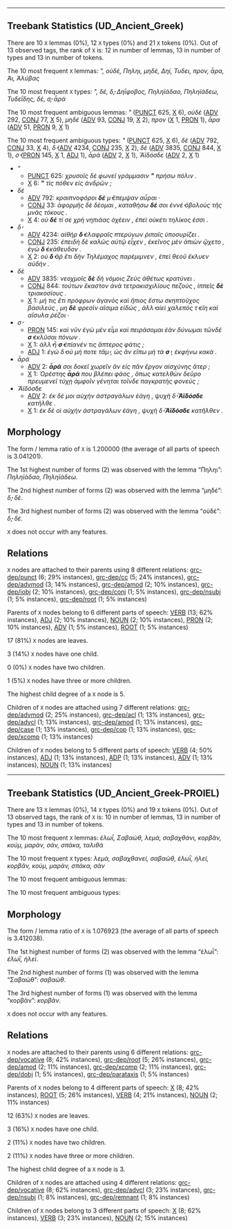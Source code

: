

--------------------------------------------------------------------------------

## Treebank Statistics (UD_Ancient_Greek)

There are 10 `X` lemmas (0%), 12 `X` types (0%) and 21 `X` tokens (0%).
Out of 13 observed tags, the rank of `X` is: 12 in number of lemmas, 13 in number of types and 13 in number of tokens.

The 10 most frequent `X` lemmas: <em>", οὐδέ, Πηληι, μηδέ, Δηί, Τυδει, προν, ἆρα, Ἀι, Ἀλύβας</em>

The 10 most frequent `X` types:  <em>", δέ, δ̓, Δηΐφοβος, Πηληϊάδαο, Πηληϊάδεω, Τυδεΐδης, δὲ, σ̓, ἆρά</em>

The 10 most frequent ambiguous lemmas: <em>"</em> ([PUNCT]() 625, [X]() 6), <em>οὐδέ</em> ([ADV]() 292, [CONJ]() 77, [X]() 5), <em>μηδέ</em> ([ADV]() 93, [CONJ]() 19, [X]() 2), <em>προν</em> ([X]() 1, [PRON]() 1), <em>ἆρα</em> ([ADV]() 51, [PRON]() 9, [X]() 1)

The 10 most frequent ambiguous types:  <em>"</em> ([PUNCT]() 625, [X]() 6), <em>δέ</em> ([ADV]() 792, [CONJ]() 33, [X]() 4), <em>δ̓</em> ([ADV]() 4234, [CONJ]() 235, [X]() 2), <em>δὲ</em> ([ADV]() 3835, [CONJ]() 844, [X]() 1), <em>σ̓</em> ([PRON]() 145, [X]() 1, [ADJ]() 1), <em>ἆρά</em> ([ADV]() 2, [X]() 1), <em>Ἄϊδόσδε</em> ([ADV]() 2, [X]() 1)


* <em>"</em>
  * [PUNCT]() 625: <em>χρυσοῖς δὲ φωνεῖ γράμμασιν <b>"</b> πρήσω πόλιν .</em>
  * [X]() 6: <em><b>"</b> τίς πόθεν εἰς ἀνδρῶν ;</em>
* <em>δέ</em>
  * [ADV]() 792: <em>κραιπνοφόροι <b>δέ</b> μ̓ ἔπεμψαν αὖραι ·</em>
  * [CONJ]() 33: <em>ἀφορμῆς δὲ δέομαι , καταθήσω <b>δέ</b> σοι ἐννέ̓ ὀβολοὺς τῆς μνᾶς τόκους .</em>
  * [X]() 4: <em>οὐ <b>δέ</b> τί σε χρὴ νηπιάας ὀχέειν , ἐπεὶ οὐκέτι τηλίκος ἐσσι .</em>
* <em>δ̓</em>
  * [ADV]() 4234: <em>αἰθὴρ <b>δ̓</b> ἐλαφραῖς πτερύγων ῥιπαῖς ὑποσυρίζει .</em>
  * [CONJ]() 235: <em>ἐπειδὴ δὲ καλῶς αὐτῷ εἶχεν , ἐκεῖνος μὲν ἀπιὼν ᾤχετο , ἐγὼ <b>δ̓</b> ἐκάθευδον .</em>
  * [X]() 2: <em>οὐ <b>δ̓</b> ἄῤ ἔτι δὴν Τηλέμαχος παρέμιμνεν , ἐπεὶ θεοῦ ἔκλυεν αὐδήν .</em>
* <em>δὲ</em>
  * [ADV]() 3835: <em>νεοχμοῖς <b>δὲ</b> δὴ νόμοις Ζεὺς ἀθέτως κρατύνει .</em>
  * [CONJ]() 844: <em>τούτων ἕκαστον ἀνὰ τετρακισχιλίους πεζούς , ἱππεῖς <b>δὲ</b> τριακοσίους .</em>
  * [X]() 1: <em>μή τις ἔτι πρόφρων ἀγανὸς καὶ ἤπιος ἔστω σκηπτοῦχος βασιλεύς , μη <b>δὲ</b> φρεσὶν αἴσιμα εἰδώς , ἀλλ̓ αἰεὶ χαλεπός τ̓ εἴη καὶ αἴσυλα ῥέζοι ·</em>
* <em>σ̓</em>
  * [PRON]() 145: <em>καὶ νῦν ἐγὼ μὲν εἶμι καὶ πειράσομαι ἐὰν δύνωμαι τῶνδέ <b>σ̓</b> ἐκλῦσαι πόνων .</em>
  * [X]() 1: <em>ἀλλ̓ ἦ <b>σ̓</b> ἐπίανέν τις ἄπτερος φάτις ;</em>
  * [ADJ]() 1: <em>ἐγὼ δ̓ οὐ μή ποτε τἄμ̓ , ὡς ἂν εἴπω μὴ τὰ <b>σ̓</b> , ἐκφήνω κακά .</em>
* <em>ἆρά</em>
  * [ADV]() 2: <em><b>ἆρά</b> σοι δοκεῖ χωρεῖν ἂν εἰς πᾶν ἔργον αἰσχύνης ἄτερ ;</em>
  * [X]() 1: <em>Ὀρέστης <b>ἆρά</b> που βλέπει φάος , ὅπως κατελθὼν δεῦρο πρευμενεῖ τύχῃ ἀμφοῖν γένηται τοῖνδε παγκρατὴς φονεύς ;</em>
* <em>Ἄϊδόσδε</em>
  * [ADV]() 2: <em>ἐκ δέ μοι αὐχὴν ἀστραγάλων ἐάγη , ψυχὴ δ̓ <b>Ἄϊδόσδε</b> κατῆλθε .</em>
  * [X]() 1: <em>ἐκ δέ οἱ αὐχὴν ἀστραγάλων ἐάγη , ψυχὴ δ̓ <b>Ἄϊδόσδε</b> κατῆλθεν .</em>

## Morphology

The form / lemma ratio of `X` is 1.200000 (the average of all parts of speech is 3.041201).

The 1st highest number of forms (2) was observed with the lemma “Πηληι”: <em>Πηληϊάδαο, Πηληϊάδεω</em>.

The 2nd highest number of forms (2) was observed with the lemma “μηδέ”: <em>δ̓, δὲ</em>.

The 3rd highest number of forms (2) was observed with the lemma “οὐδέ”: <em>δ̓, δέ</em>.

`X` does not occur with any features.


## Relations

`X` nodes are attached to their parents using 8 different relations: [grc-dep/punct]() (6; 29% instances), [grc-dep/cc]() (5; 24% instances), [grc-dep/advmod]() (3; 14% instances), [grc-dep/amod]() (2; 10% instances), [grc-dep/iobj]() (2; 10% instances), [grc-dep/conj]() (1; 5% instances), [grc-dep/nsubj]() (1; 5% instances), [grc-dep/root]() (1; 5% instances)

Parents of `X` nodes belong to 6 different parts of speech: [VERB]() (13; 62% instances), [ADJ]() (2; 10% instances), [NOUN]() (2; 10% instances), [PRON]() (2; 10% instances), [ADV]() (1; 5% instances), [ROOT]() (1; 5% instances)

17 (81%) `X` nodes are leaves.

3 (14%) `X` nodes have one child.

0 (0%) `X` nodes have two children.

1 (5%) `X` nodes have three or more children.

The highest child degree of a `X` node is 5.

Children of `X` nodes are attached using 7 different relations: [grc-dep/advmod]() (2; 25% instances), [grc-dep/acl]() (1; 13% instances), [grc-dep/advcl]() (1; 13% instances), [grc-dep/amod]() (1; 13% instances), [grc-dep/case]() (1; 13% instances), [grc-dep/cop]() (1; 13% instances), [grc-dep/xcomp]() (1; 13% instances)

Children of `X` nodes belong to 5 different parts of speech: [VERB]() (4; 50% instances), [ADJ]() (1; 13% instances), [ADP]() (1; 13% instances), [ADV]() (1; 13% instances), [NOUN]() (1; 13% instances)



--------------------------------------------------------------------------------

## Treebank Statistics (UD_Ancient_Greek-PROIEL)

There are 13 `X` lemmas (0%), 14 `X` types (0%) and 19 `X` tokens (0%).
Out of 13 observed tags, the rank of `X` is: 10 in number of lemmas, 13 in number of types and 13 in number of tokens.

The 10 most frequent `X` lemmas: <em>ἑλωΐ, Σαβαώθ, λεμά, σαβαχθάνι, κορβᾶν, κούμ, μαρὰν, σάν, σπάκα, ταλιθά</em>

The 10 most frequent `X` types:  <em>λεμὰ, σαβαχθανεί, σαβαὼθ, ἑλωῒ, ἡλεὶ, κορβᾶν, κούμ, μαρὰν, σπάκα, σὰν</em>

The 10 most frequent ambiguous lemmas: 

The 10 most frequent ambiguous types:  



## Morphology

The form / lemma ratio of `X` is 1.076923 (the average of all parts of speech is 3.412038).

The 1st highest number of forms (2) was observed with the lemma “ἑλωΐ”: <em>ἑλωῒ, ἡλεὶ</em>.

The 2nd highest number of forms (1) was observed with the lemma “Σαβαώθ”: <em>σαβαὼθ</em>.

The 3rd highest number of forms (1) was observed with the lemma “κορβᾶν”: <em>κορβᾶν</em>.

`X` does not occur with any features.


## Relations

`X` nodes are attached to their parents using 6 different relations: [grc-dep/vocative]() (8; 42% instances), [grc-dep/root]() (5; 26% instances), [grc-dep/amod]() (2; 11% instances), [grc-dep/xcomp]() (2; 11% instances), [grc-dep/dobj]() (1; 5% instances), [grc-dep/parataxis]() (1; 5% instances)

Parents of `X` nodes belong to 4 different parts of speech: [X]() (8; 42% instances), [ROOT]() (5; 26% instances), [VERB]() (4; 21% instances), [NOUN]() (2; 11% instances)

12 (63%) `X` nodes are leaves.

3 (16%) `X` nodes have one child.

2 (11%) `X` nodes have two children.

2 (11%) `X` nodes have three or more children.

The highest child degree of a `X` node is 3.

Children of `X` nodes are attached using 4 different relations: [grc-dep/vocative]() (8; 62% instances), [grc-dep/advcl]() (3; 23% instances), [grc-dep/nsubj]() (1; 8% instances), [grc-dep/remnant]() (1; 8% instances)

Children of `X` nodes belong to 3 different parts of speech: [X]() (8; 62% instances), [VERB]() (3; 23% instances), [NOUN]() (2; 15% instances)

